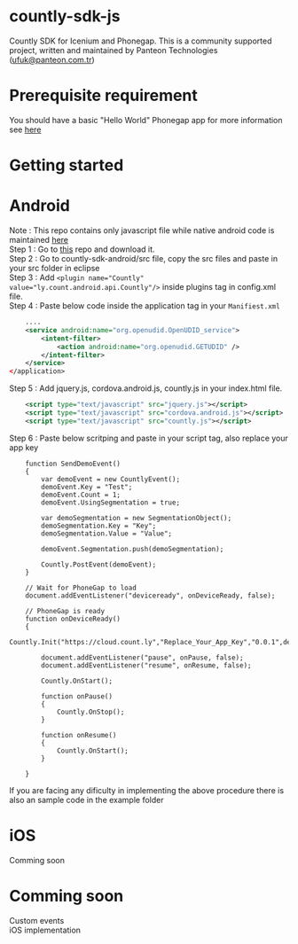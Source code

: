 countly-sdk-js
==============

Countly SDK for Icenium and Phonegap. This is a community supported project, 
written and maintained by Panteon Technologies (ufuk@panteon.com.tr)

Prerequisite requirement
==============
You should have a basic "Hello World" Phonegap app for more information see <a href="http://docs.phonegap.com/en/edge/guide_platforms_index.md.html"> here </a>

Getting started 
==============

Android 
==============
Note : This repo contains only javascript file while native android code is maintained <a href="https://github.com/Countly/countly-sdk-android">here</a> <br/>
Step 1 : Go to <a href="https://github.com/Countly/countly-sdk-android">this</a> repo and download it.<br/>
Step 2 : Go to countly-sdk-android/src file, copy the src files and paste in your src folder in eclipse <br/>
Step 3 : Add ```<plugin name="Countly" value="ly.count.android.api.Countly"/>``` inside plugins tag in config.xml file.<br/>
Step 4 : Paste below code inside the application tag in your `Manifiest.xml` <br/>

```xml
	....
	<service android:name="org.openudid.OpenUDID_service"> 
		<intent-filter>
	       	<action android:name="org.openudid.GETUDID" />
	    </intent-filter>
	</service>
</application>
```

Step 5 : Add jquery.js, cordova.android.js, countly.js in your index.html file. <br/>

```xml
	<script type="text/javascript" src="jquery.js"></script>
	<script type="text/javascript" src="cordova.android.js"></script>
    <script type="text/javascript" src="countly.js"></script>
```

Step 6 : Paste below scritping and paste in your script tag, also replace your app key <br/>


        function SendDemoEvent()
        {
            var demoEvent = new CountlyEvent();
            demoEvent.Key = "Test";
            demoEvent.Count = 1;
            demoEvent.UsingSegmentation = true;
        
            var demoSegmentation = new SegmentationObject();
            demoSegmentation.Key = "Key";
            demoSegmentation.Value = "Value";
        
            demoEvent.Segmentation.push(demoSegmentation);
            
            Countly.PostEvent(demoEvent);
        }
        
        // Wait for PhoneGap to load
        document.addEventListener("deviceready", onDeviceReady, false);
        
        // PhoneGap is ready
        function onDeviceReady() 
        {
            Countly.Init("https://cloud.count.ly","Replace_Your_App_Key","0.0.1",device.uuid);
            
            document.addEventListener("pause", onPause, false);
            document.addEventListener("resume", onResume, false);
            
            Countly.OnStart();
            
            function onPause() 
            {
                Countly.OnStop();
            }
            
            function onResume() 
            {
                Countly.OnStart();
            }
            
        }
If you are facing any dificulty in implementing the above procedure there is also an sample code in the example folder <br/>

iOS
==============
Comming soon

Comming soon 
==============
Custom events <br/>
iOS implementation<br/>